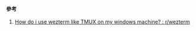 #### 參考
1. [How do i use wezterm like TMUX on my windows machine? : r/wezterm](https://www.reddit.com/r/wezterm/comments/1d40vap/how_do_i_use_wezterm_like_tmux_on_my_windows/)